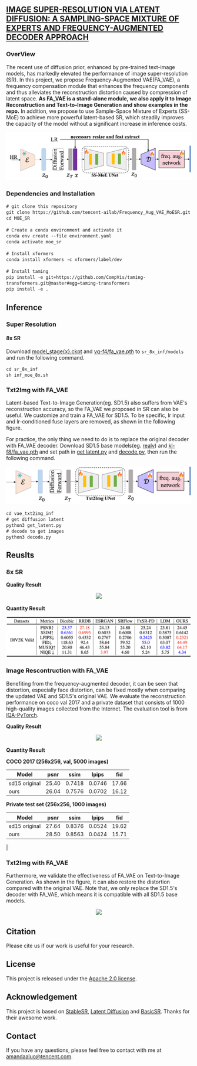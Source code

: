 ## [IMAGE SUPER-RESOLUTION VIA LATENT DIFFUSION: A SAMPLING-SPACE MIXTURE OF EXPERTS AND FREQUENCY-AUGMENTED DECODER APPROACH](https://arxiv.org/abs/2310.12004)

### OverView
The recent use of diffusion prior, enhanced by pre-trained text-image models, has markedly elevated the performance of image super-resolution (SR). 
In this project, we propose Frequency-Augmented VAE(FA_VAE), a frequency compensation module that enhances the frequency components and thus alleviates the reconstruction distortion caused by compression of latent space. **As FA_VAE is a stand-alone module, we also apply it to Image Reconstruction and Text-to-Image Generation and show examples in the repo.** In addition, we propose to use Sample-Space Mixture of Experts (SS-MoE) to achieve more powerful latent-based SR, which steadily improves the capacity of the model without a significant increase in inference costs. 


<p align="center">
    <img src="assets/framework.png">
</p>



### Dependencies and Installation
```
# git clone this repository
git clone https://github.com/tencent-ailab/Frequency_Aug_VAE_MoESR.git
cd MOE_SR

# Create a conda environment and activate it
conda env create --file environment.yaml
conda activate moe_sr

# Install xformers
conda install xformers -c xformers/label/dev

# Install taming
pip install -e git+https://github.com/CompVis/taming-transformers.git@master#egg=taming-transformers
pip install -e .

```


## <a name="inference"></a>Inference

### Super Resolution

#### 8x SR

Download [model_stage{x}.ckpt](https://huggingface.co/amandaa/moe_sr/tree/main/Unet) and [vq-f4/fa_vae.pth](https://huggingface.co/amandaa/moe_sr/tree/main/first_stage_models/vq-f4) to `sr_8x_inf/models` and run the following command.

```shell
cd sr_8x_inf
sh inf_moe_8x.sh
```

### Txt2Img with FA_VAE

Latent-based Text-to-Image Generation(eg. SD1.5) also suffers from VAE's reconstruction accuracy, so the FA_VAE we proposed in SR can also be useful. We customize and train a FA_VAE for SD1.5. To be specific, lr input and lr-conditioned fuse layers are removed, as shown in the following figure. 

For practice, the only thing we need to do is to replace the original decoder with FA_VAE decoder. Download SD1.5 base models(eg. [realv](https://huggingface.co/SG161222/Realistic_Vision_V5.1_noVAE/tree/main)) and [kl-f8/fa_vae.pth](https://huggingface.co/amandaa/moe_sr/tree/main/first_stage_models/kl-f8) and set path in [get latent.py]() and [decode.py](), then run the following command.

<p align="center">
    <img src="assets/txt2img_strcut.png">
</p>

```shell
cd vae_txt2img_inf
# get diffusion latent
python3 get_latent.py
# decode to get images
python3 decode.py
```

## Reuslts
### 8x SR

**Quality Result**
<p align="center">
    <img src="assets/8x_SR.png">
</p>

**Quantity Result**
<p align="center">
    <img src="assets/quantity_result_8x_SR.png">
</p>


### Image Rescontruction with FA_VAE
Benefiting from the frequency-augmented decoder, it can be seen that distortion, especially face distortion, can be fixed mostly when comparing the updated VAE and SD1.5's original VAE. We evaluate the reconstruction performance on coco val 2017 and a private dataset that consists of 1000 high-quality images collected from the Internet. The evaluation tool is from [IQA-PyTorch](https://github.com/chaofengc/IQA-PyTorch).

**Quality Result**
<p align="center">
    <img src="assets/result_reconstruct.png">
</p>

**Quantity Result**

**COCO 2017 (256x256, val, 5000 images)**

|  Model  | psnr  |  ssim   | lpips  |  fid   |
| ---- | ----  |  ----  | ----  |  ----  |
|  sd15 original  | 25.40 |  0.7418  | 0.0746 | 17.66 |
|  ours  |  26.04 | 0.7576  | 0.0702 | 16.12  |


**Private test set (256x256, 1000 images)**

|  Model  | psnr  |  ssim   | lpips  |  fid   |
| ---- | ----  |  ----  | ----  |  ----  |
|  sd15 original  | 27.64 |  0.8376  | 0.0524 | 19.62 |
|  ours  | 28.50 | 0.8563 | 0.0424 | 15.71 |
|

### Txt2Img with FA_VAE
Furthermore, we validate the effectiveness of FA_VAE on Text-to-Image Generation. As shown in the figure, it can also restore the distortion compared with the original VAE. Note that, we only replace the SD1.5's decoder with FA_VAE, which means it is compatible with all SD1.5 base models. 

<p align="center">
    <img src="assets/result_txt2img.png">
</p>

## Citation

Please cite us if our work is useful for your research.


## License

This project is released under the [Apache 2.0 license](LICENSE).

## Acknowledgement

This project is based on [StableSR](https://github.com/IceClear/StableSR), [Latent Diffusion](https://github.com/CompVis/latent-diffusion) and [BasicSR](https://github.com/XPixelGroup/BasicSR). Thanks for their awesome work.

## Contact

If you have any questions, please feel free to contact with me at amandaaluo@tencent.com.